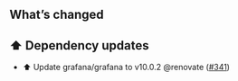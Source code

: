 ## What’s changed

## ⬆️ Dependency updates

- ⬆️ Update grafana/grafana to v10.0.2 @renovate ([#341](https://github.com/hassio-addons/addon-grafana/pull/341))
